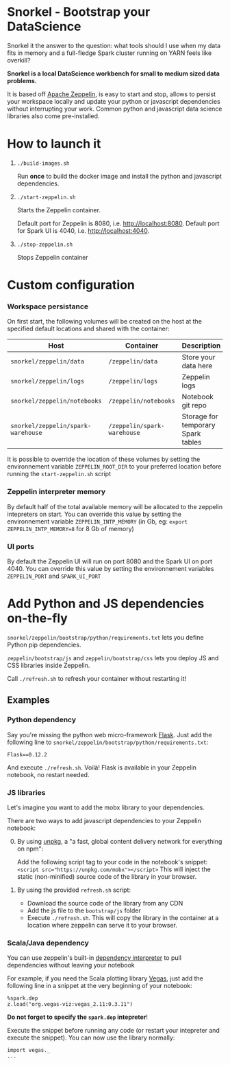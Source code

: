 Snorkel - Bootstrap your DataScience
====

Snorkel it the answer to the question: what tools should I use when my data fits in memory
and a full-fledge Spark cluster running on YARN feels like overkill?

__Snorkel is a local DataScience workbench for small to medium sized data problems.__

It is based off [Apache Zeppelin](https://github.com/apache/zeppelin), is easy to start and stop, allows to persist your workspace
locally and update your python or javascript dependencies without interrupting your work.
Common python and javascript data science libraries also come pre-installed.


# How to launch it

1. `./build-images.sh`

   Run __once__ to build the docker image and install the python and javascript dependencies.
   
2. `./start-zeppelin.sh`

   Starts the Zeppelin container.
   
   Default port for Zeppelin is 8080, i.e. [http://localhost:8080](http://localhost:8080).
   Default port for Spark UI is 4040, i.e. [http://localhost:4040](http://localhost:4040).
   
3. `./stop-zeppelin.sh`

   Stops Zeppelin container
   
# Custom configuration

### Workspace persistance

On first start, the following volumes will be created on the host at the specified default locations and shared 
with the container:

Host | Container | Description
--- | --- | ---
`snorkel/zeppelin/data` | `/zeppelin/data` | Store your data here
`snorkel/zeppelin/logs` | `/zeppelin/logs` | Zeppelin logs
`snorkel/zeppelin/notebooks` | `/zeppelin/notebooks` | Notebook git repo
`snorkel/zeppelin/spark-warehouse` | `/zeppelin/spark-warehouse` | Storage for temporary Spark tables

It is possible to override the location of these volumes by setting the environnement variable `ZEPPELIN_ROOT_DIR` 
to your preferred location before running the `start-zeppelin.sh` script

### Zeppelin interpreter memory

By default half of the total available memory will be allocated to the zeppelin intepreters on start.
You can override this value by setting the environnement variable `ZEPPELIN_INTP_MEMORY` (in Gb, eg: `export ZEPPELIN_INTP_MEMORY=8` for 8 Gb of memory)

### UI ports

By default the Zeppelin UI will run on port 8080 and the Spark UI on port 4040. 
You can override this value by setting the environnement variables `ZEPPELIN_PORT` and `SPARK_UI_PORT`

# Add Python and JS dependencies on-the-fly

`snorkel/zeppelin/bootstrap/python/requirements.txt` lets you define Python pip dependencies.

`zeppelin/bootstrap/js` and `zeppelin/bootstrap/css` lets you deploy JS and CSS libraries inside Zeppelin.

Call `./refresh.sh` to refresh your container without restarting it!

## Examples

### Python dependency

Say you're missing the python web micro-framework [Flask](https://github.com/pallets/flask). Just add the following line to
`snorkel/zeppelin/bootstrap/python/requirements.txt`:

	Flask==0.12.2
	
And execute `./refresh.sh`. Voilà! Flask is available in your Zeppelin notebook, no restart needed. 

### JS libraries

Let's imagine you want to add the mobx library to your dependencies.

There are two ways to add javascript dependencies to your Zeppelin notebook: 

0. By using [unpkg](https://unpkg.com), a "a fast, global content delivery network for everything on npm":

	Add the following script tag to your code in the notebook's snippet: 
				`<script src="https://unpkg.com/mobx"></script>`
	This will inject the static (non-minified) source code of the library in your browser.
	
0. By using the provided `refresh.sh` script:

	* Download the source code of the library from any CDN
	* Add the js file to the `bootstrap/js` folder
	* Execute `./refresh.sh`. This will copy the library in the container at a location where zeppelin can serve it to your browser.

### Scala/Java dependency

You can use zeppelin's built-in [dependency interpreter](https://zeppelin.apache.org/docs/0.7.3/interpreter/spark.html#3-dynamic-dependency-loading-via-sparkdep-interpreter) to pull dependencies without leaving your notebook

For example, if you need the Scala plotting library [Vegas](https://github.com/vegas-viz/Vegas), just add the following 
line in a snippet at the very beginning of your notebook:

    %spark.dep
    z.load("org.vegas-viz:vegas_2.11:0.3.11")

__Do not forget to specify the `spark.dep` intepreter__!
    
    
Execute the snippet before running any code (or restart your intepreter and execute the snippet).
You can now use the library normally:

    import vegas._
    ...

    
